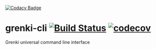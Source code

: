 [![Codacy Badge](https://api.codacy.com/project/badge/Grade/06a4d1de0018413db4bd0cc53e96237c)](https://app.codacy.com/app/AnalyticsPlatform/gucli?utm_source=github.com&utm_medium=referral&utm_content=AnalyticsPlatform/gucli&utm_campaign=Badge_Grade_Dashboard)
# grenki-cli [![Build Status](https://travis-ci.com/AnalyticsPlatform/gucli.svg?branch=master)](https://travis-ci.com/AnalyticsPlatform/gucli) [![codecov](https://codecov.io/gh/AnalyticsPlatform/gucli/branch/master/graph/badge.svg)](https://codecov.io/gh/AnalyticsPlatform/gucli)
Grenki universal command line interface

